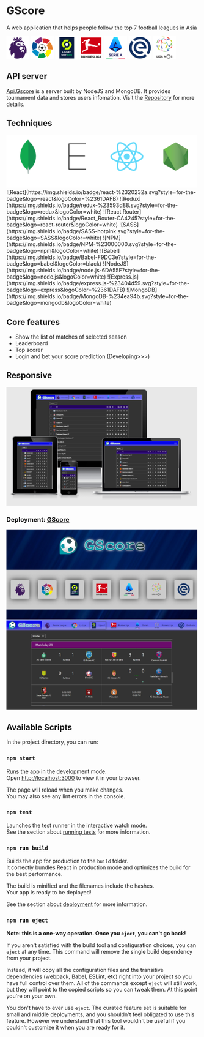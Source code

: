 # GScore

A web application that helps people follow the top 7 football leagues in Asia
<p float="left">
    <img src="./public/Leagues-logo/epl.png" width="60px">
    <img src="./public/Leagues-logo/laliga.png" width="60px">
    <img src="./public/Leagues-logo/league1.png" width="60px">
    <img src="./public/Leagues-logo/bundesliga.png" width="60px">
    <img src="./public/Leagues-logo/seriea.png" width="60px">
    <img src="./public/Leagues-logo/eredivisie.png" width="60px">
    <img src="./public/Leagues-logo/primeiraliga.png" width="60px">
</p>

## API server
[Api.Gscore](https://github.com/9alaty-coL/Api.Gscore) is a server built by NodeJS and MongoDB. It provides tournament data and stores users infomation.
Visit the [Repository](https://github.com/9alaty-coL/Api.Gscore) for more details.

## Techniques
<img src="./screenshots/mern.PNG" width="500px">
![React](https://img.shields.io/badge/react-%2320232a.svg?style=for-the-badge&logo=react&logoColor=%2361DAFB) ![Redux](https://img.shields.io/badge/redux-%23593d88.svg?style=for-the-badge&logo=redux&logoColor=white) ![React Router](https://img.shields.io/badge/React_Router-CA4245?style=for-the-badge&logo=react-router&logoColor=white) 	![SASS](https://img.shields.io/badge/SASS-hotpink.svg?style=for-the-badge&logo=SASS&logoColor=white) ![NPM](https://img.shields.io/badge/NPM-%23000000.svg?style=for-the-badge&logo=npm&logoColor=white) ![Babel](https://img.shields.io/badge/Babel-F9DC3e?style=for-the-badge&logo=babel&logoColor=black)
![NodeJS](https://img.shields.io/badge/node.js-6DA55F?style=for-the-badge&logo=node.js&logoColor=white) ![Express.js](https://img.shields.io/badge/express.js-%23404d59.svg?style=for-the-badge&logo=express&logoColor=%2361DAFB) ![MongoDB](https://img.shields.io/badge/MongoDB-%234ea94b.svg?style=for-the-badge&logo=mongodb&logoColor=white)

## Core features
* Show the list of matches of selected season
* Leaderboard
* Top scorer
* Login and bet your score prediction (Developing>>>)

## Responsive
<img src="./screenshots/responsive.PNG" width="500px">

### Deployment: [GScore](https://gscore.netlify.app/)

<img src="./screenshots/home.jpeg" width="500px">
<img src="./screenshots/matches.jpeg" width="500px">

## Available Scripts

In the project directory, you can run:

### `npm start`

Runs the app in the development mode.\
Open [http://localhost:3000](http://localhost:3000) to view it in your browser.

The page will reload when you make changes.\
You may also see any lint errors in the console.

### `npm test`

Launches the test runner in the interactive watch mode.\
See the section about [running tests](https://facebook.github.io/create-react-app/docs/running-tests) for more information.

### `npm run build`

Builds the app for production to the `build` folder.\
It correctly bundles React in production mode and optimizes the build for the best performance.

The build is minified and the filenames include the hashes.\
Your app is ready to be deployed!

See the section about [deployment](https://facebook.github.io/create-react-app/docs/deployment) for more information.

### `npm run eject`

**Note: this is a one-way operation. Once you `eject`, you can't go back!**

If you aren't satisfied with the build tool and configuration choices, you can `eject` at any time. This command will remove the single build dependency from your project.

Instead, it will copy all the configuration files and the transitive dependencies (webpack, Babel, ESLint, etc) right into your project so you have full control over them. All of the commands except `eject` will still work, but they will point to the copied scripts so you can tweak them. At this point you're on your own.

You don't have to ever use `eject`. The curated feature set is suitable for small and middle deployments, and you shouldn't feel obligated to use this feature. However we understand that this tool wouldn't be useful if you couldn't customize it when you are ready for it.

